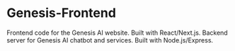 # Genesis-Frontend
Frontend code for the Genesis AI website. Built with React/Next.js. 
Backend server for Genesis AI chatbot and services. Built with Node.js/Express.
